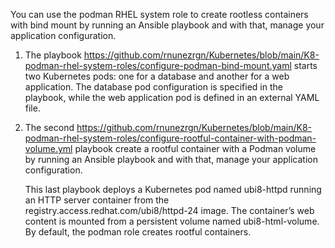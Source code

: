 You can use the podman RHEL system role to create rootless containers with bind mount by running an Ansible playbook and with that, manage your application configuration.

1. The playbook https://github.com/rnunezrgn/Kubernetes/blob/main/K8-podman-rhel-system-roles/configure-podman-bind-mount.yaml starts two Kubernetes pods: one for a database and another for a web application. The database pod configuration is specified in the playbook, while the web application pod is defined in an external YAML file.

2. The second https://github.com/rnunezrgn/Kubernetes/blob/main/K8-podman-rhel-system-roles/configure-rootful-container-with-podman-volume.yml playbook create a rootful container with a Podman volume by running an Ansible playbook and with that, manage your application configuration.

   This last playbook deploys a Kubernetes pod named ubi8-httpd running an HTTP server container from the registry.access.redhat.com/ubi8/httpd-24 image. The container’s web content is mounted from a persistent volume named ubi8-html-volume. By default, the podman role creates rootful containers.

